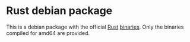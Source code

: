 # Rust debian package

This is a debian package with the official [Rust](https://www.rust-lang.org/) [binaries](https://www.rust-lang.org/install.html). Only the binaries compiled for amd64 are provided.
